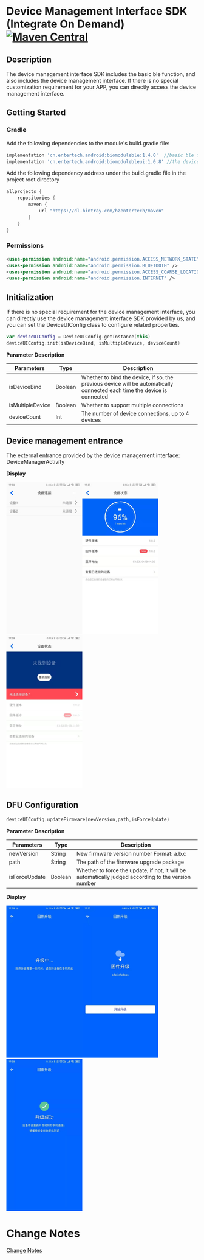 # Device Management Interface SDK (Integrate On Demand)[![Maven Central](https://maven-badges.herokuapp.com/maven-central/cn.entertech.android/biomodulebleui/badge.svg)](https://maven-badges.herokuapp.com/maven-central/cn.entertech.android/biomodulebleui)

## Description

The device management interface SDK includes the basic ble function, and also includes the device management interface. If there is no special customization requirement for your APP, you can directly access the device management interface.

## Getting Started

### Gradle

Add the following dependencies to the module's build.gradle file:

```groovy
implementation 'cn.entertech.android:biomoduleble:1.4.0'  //basic ble function
implementation 'cn.entertech.android:biomodulebleui:1.0.8' //the device management interface
```

Add the following dependency address under the build.gradle file in the project root directory

```groovy
allprojects {
    repositories {
        maven {
            url "https://dl.bintray.com/hzentertech/maven"
        }
    }
}
```

### Permissions

```xml
<uses-permission android:name="android.permission.ACCESS_NETWORK_STATE" />
<uses-permission android:name="android.permission.BLUETOOTH" />
<uses-permission android:name="android.permission.ACCESS_COARSE_LOCATION" />
<uses-permission android:name="android.permission.INTERNET" />
```

## Initialization

If there is no special requirement for the device management interface, you can directly use the device management interface SDK provided by us, and you can set the DeviceUIConfig class to configure related properties.

```kotlin
var deviceUIConfig = DeviceUIConfig.getInstance(this)
deviceUIConfig.init(isDeviceBind, isMultipleDevice, deviceCount)
```

**Parameter Description**

| Parameters | Type | Description |
| ---------------- | ------- | -------------------------------------------------------- |
| isDeviceBind | Boolean | Whether to bind the device, if so, the previous device will be automatically connected each time the device is connected |
| isMultipleDevice | Boolean | Whether to support multiple connections |
| deviceCount | Int | The number of device connections, up to 4 devices |

## Device management entrance

The external entrance provided by the device management interface: DeviceManagerActivity

**Display**

<img src="https://github.com/Entertech/Enter-Biomodule-BLE-Android-SDK/blob/master/docimage/%E8%AE%BE%E5%A4%87%E8%BF%9E%E6%8E%A5.jpeg" width="200"/><img src="https://github.com/Entertech/Enter-Biomodule-BLE-Android-SDK/blob/master/docimage/%E8%AE%BE%E5%A4%87%E8%BF%9E%E6%8E%A5%E6%88%90%E5%8A%9F.jpeg" width="200"/><img src="https://github.com/Entertech/Enter-Biomodule-BLE-Android-SDK/blob/master/docimage/%E8%AE%BE%E5%A4%87%E8%BF%9E%E6%8E%A5%E5%A4%B1%E8%B4%A5.jpeg" width="200"/>


## DFU Configuration

```kotlin
deviceUIConfig.updateFirmware(newVersion,path,isForceUpdate)
```
**Parameter Description**

| Parameters | Type | Description |
| ---------- | ------- | -------------------------- |
| newVersion | String | New firmware version number Format: a.b.c |
| path | String | The path of the firmware upgrade package |
| isForceUpdate | Boolean | Whether to force the update, if not, it will be automatically judged according to the version number |

**Display**

<img src="https://github.com/Entertech/Enter-Biomodule-BLE-Android-SDK/blob/master/docimage/%E5%9B%BA%E4%BB%B6%E5%8D%87%E7%BA%A71.jpeg" width="200"/><img src="https://github.com/Entertech/Enter-Biomodule-BLE-Android-SDK/blob/master/docimage/%E5%9B%BA%E4%BB%B6%E5%8D%87%E7%BA%A72.jpeg" width="200"/><img src="https://github.com/Entertech/Enter-Biomodule-BLE-Android-SDK/blob/master/docimage/%E5%9B%BA%E4%BB%B6%E5%8D%87%E7%BA%A73.jpeg" width="200"/>

# Change Notes

[Change Notes](https://github.com/Entertech/Enter-Biomodule-BLE-Android-SDK/wiki/biomodulebleui--%E6%9B%B4%E6%96%B0%E6%97%A5%E5%BF%97)
